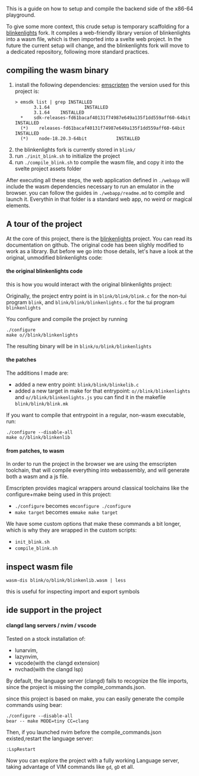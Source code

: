 
This is a guide on how to setup and compile the backend side of the x86-64 playground.

To give some more context, this crude setup is temporary scaffolding for a [blinkenlights](https://github.com/jart/blink/) fork.
It compiles a web-friendly
library version of blinkenlights into a wasm
file, which is then imported into a
svelte web project.
In the future the current setup will change, and the blinkenlights fork will move to a dedicated repository,
following more standard practices.

## compiling the wasm binary

1. install the following dependencies: [emscripten](https://emscripten.org/docs/getting_started/downloads.html)
   the version used for this project is:
    ```
    > emsdk list | grep INSTALLED
           3.1.64             INSTALLED
           3.1.64    INSTALLED
      *    sdk-releases-fd61bacaf40131f74987e649a135f1dd559aff60-64bit    INSTALLED
      (*)    releases-fd61bacaf40131f74987e649a135f1dd559aff60-64bit      INSTALLED
      (*)    node-18.20.3-64bit           INSTALLED

    ```
1. the blinkenlights fork is currently stored in `blink/`
1. run `./init_blink.sh` to initialize the project
1. run `./compile_blink.sh` to compile the wasm file, and copy it into the svelte project assets folder

After executing all these steps, the web application defined in `./webapp` will include the wasm dependencies 
necessary to run an emulator in the browser. you can follow the guides in `./webapp/readme.md` to compile and launch it.
Everythin in that folder is a standard web app, no weird or magical elements.


## A tour of the project

At the core of this project, there is the [blinkenlights](https://github.com/jart/blink/) project. You can read its documentation on github.
The original code has been slighly modified to work as a library. But before we go into those details, let's have a look 
at the original, unmodified blinkenlights code:

#### the original blinkenlights code

this is how you would interact with the original blinkenlights project:

Originally, the project entry point is in `blink/blink/blink.c` for the non-tui program `blink`,
and `blink/blink/blinkenlights.c` for the tui program `blinkenlights`

You configure and compile the project by running
```
./configure
make o//blink/blinkenlights
```

The resulting binary will be in `blink/o/blink/blinkenlights`

#### the patches

The additions I made are:
- added a new entry point: `blink/blink/blinkelib.c`
- added a new target in make for that entrypoint: `o//blink/blinkenlights` and `o//blink/blinkenlights.js` 
  you can find it in the makefile `blink/blink/blink.mk`

If you want to compile that entrypoint in a regular, non-wasm executable, run:
```
./configure --disable-all
make o//blink/blinkenlib
```

#### from patches, to wasm

In order to run the project in the browser we are using the emscripten toolchain,
that will compile everything into webassembly, and will generate both a wasm and a js file.

Emscripten provides magical wrappers around classical toolchains
like the configure+make being used in this project:

- `./configure` becomes `emconfigure ./configure`
- `make target` becomes `emmake make target`

We have some custom options that make these commands a bit longer, which is why
they are wrapped in the custom scripts:

- `init_blink.sh`
- `compile_blink.sh`

## inspect wasm file

```
wasm-dis blink/o/blink/blinkenlib.wasm | less
```

this is useful for inspecting import and export symbols

## ide support in the project

#### clangd lang servers / nvim / vscode

Tested on a stock installation of: 
- lunarvim, 
- lazynvim, 
- vscode(with the clangd extension)
- nvchad(with the clangd lsp)

By default, the language server (clangd) fails to recognize the file imports, since
the project is missing the compile_commands.json.

since this project is based on make, you can easily generate the compile commands using bear:

```
./configure --disable-all
bear -- make MODE=tiny CC=clang
```

Then, if you launched nvim before the compile_commands.json existed,restart the language server:

`:LspRestart`

Now you can explore the project with a fully working Language server, taking advantage of 
VIM commands like `gd`, `gD` et all.


